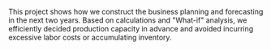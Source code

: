 This project shows how we construct the business planning and forecasting in the next two years. Based on calculations and "What-if" analysis, we efficiently decided production capacity in advance and avoided incurring excessive labor costs or accumulating inventory.
